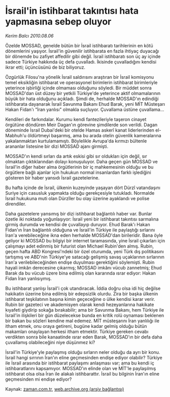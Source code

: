 # İsrail'in istihbarat takıntısı  hata yapmasına sebep oluyor

*Kerim Balcı 2010.08.06*

<td class="columnist-detail">
<p>Özelde MOSSAD, genelde bütün bir İsrail istihbaratı tarihlerinin en kötü dönemlerini yaşıyor. İsrail'in güvenilir istihbarata en fazla ihtiyaç duyacağı bir dönemde bu zafiyet affedilir gibi değil. İsrail istihbaratı son üç ay içinde sadece Türkiye hakkında üç defa çuvalladı. İkisinde çuvalladığını kendisi ikrar etti; üçüncüsünü de biz biliyoruz.</p>
<p>
<div id="haberMetinDiv">
<p>Özgürlük Filosu'na yönelik İsrail saldırısını araştıran bir İsrail komisyonu temel eksikliğin istihbarat ve operasyonel birimlerin istihbarat birimleriyle yeterince işbirliği içinde olmaması olduğunu söyledi. Bir müddet sonra MOSSAD'dan üst düzey bir yetkili Türkiye'de yeterince aktif olmamalarının büyük bir hata olduğunu açıkladı. Şimdi de, herhalde MOSSAD'ın edindiği istihbarata dayanarak İsrail Savunma Bakanı Ehud Barak, yeni MİT Müsteşarı Hakan Fidan'ı "İran yanlısı" olmakla suçluyor. Çuvallama üstüne çuvallama...
<p>Kendileri de farkındalar. Kurumu kendi fantezileriyle taşeron cinayet örgütüne döndüren Meir Dagan'ın görevine şimdilerde son verildi. Dagan döneminde İsrail Dubai'deki bir otelde Hamas askerî kanat liderlerinden el-Mabhuh'u öldürtmeyi başarmış, ama bu arada otelin güvenlik kameralarına yakalanmaktan kurtulamamıştı. Böylelikle Avrupa'da kırmızı bültenle arananlar listesine bir dizi MOSSAD ajanı girmişti.
<p>MOSSAD'ın kendi sırları da artık eskisi gibi sır oldukları için değil, sır olmaktan çıktıklarından dolayı konuşuluyor. Daha geçen gün MOSSAD ve İsrail'in diğer haber alma örgütlerinin bir iç mahkemesinin olduğu ve bu örgütlere bağlı ajanlar için hukukun normal insanlardan farklı işlediğini gösteren bir haber yansıdı İsrail gazetelerine.
<p>Bu hafta içinde de İsrail, ülkenin kuzeyinde yaşayan dört Dürzî vatandaşını Suriye için casusluk yapmakta olduğu gerekçesiyle tutukladı. Normalde İsrail hukukuna muti olan Dürzîler bu olay üzerine ayaklandı ve polise direndiler.
<p>Daha gazetelere yansımış bir dizi istihbarat bağlantılı haber var. Bunlar özetle iki noktada yoğunlaşıyor: İsrail yeni bir istihbarat takıntısı sarmalına girmiş durumda ve kendisi de çuvallayıp duruyor. Ehud Barak'ı Hakan Fidan'ın İran bağlantılı olduğuna ve İsrail'in Türkiye ile paylaştığı sırlarını İran'a verebileceğine ikna eden herhalde MOSSAD'dan birileridir. Bana öyle geliyor ki MOSSAD bu bilgiyi bir internet taramasında, yine İsrail çıkarları için çalışmayı adet edinmiş bir futurist olan Michael Rubin'den almış. Rubin, geçen hafta ABD Kongresi'ndeki bir özel oturumda, yeni Türk dış politikasını tartışmış ve ABD'nin Türkiye'ye satacağı gelişmiş savaş uçaklarının sırlarının İran'a verilebileceğinden endişe duyulması gerektiğini söylemişti. Rubin hayali imkân derecesine çıkarmış; MOSSAD imkânı vücub zannetmiş; Ehud Barak da bu vücub üzere bina edilmiş olan kararında ısrar ediyor: Hakan Fidan İran yanlısıymış.
<p>Bu istihbarat yanlışı İsrail'i çok utandıracak. İddia doğru olsa idi hiç değilse hakikatin üzerine bina edilmiş bir edepsizlik olurdu. Zira bir başka ülkenin istihbarat teşkilatının başına kimin geçeceğine o ülke kendisi karar verir. Rubin bir gazeteci ve akademisyen olarak kendi hezeyanlarına hakikate kıyafeti giydirip sokağa bırakabilir; ama bir Savunma Bakanı, hem Türkiye ile İsrail'in ilişkileri bir gün düzelecekse bunda en kritik rolü oynaması beklenen bir bakan bu sözleri kendine mal edemez. MİT müsteşarını İran yanlılığı ile itham etmek, onu oraya getireni, bugüne kadar gelmiş olduğu bütün makamları onaylayan herkesi itham etmektir. Türkiye gereken cevabı verdikten sonra bile kanaatinde ısrar eden Barak, MOSSAD'ın bir defa daha çuvallamış olabileceğini niye düşünmez ki?
<p>İsrail'in Türkiye'yle paylaşmış olduğu sırların neler olduğu da ayrı bir konu. İsrail hangi sırrının İran'ın eline geçmesinden endişe ediyor olabilir? Türkiye ile İsrail arasında bir istihbarat paylaşımı anlaşması var; ama bu kendi iç istihbaratlarını kapsamıyor. MOSSAD'ın elinde olan ve MİT'le paylaşılmış istihbarat olsa olsa İran ile alakalı istihbarattır. İsrail bu bilginin İran'ın eline geçmesinden mi endişe ediyor?</p></p></p></p></p></p></p></div>
</p>
<a href="http://web.archive.org/web/20110105201950/mailto:k.balci@zaman.com.tr">
</a></td>

Kaynak: [zaman.com.tr](http://zaman.com.tr/yazar.do?yazino=1013025), [web.archive.org (arşiv bağlantısı)](http://web.archive.org/web/20110105201950/http://www.zaman.com.tr/yazar.do?yazino=1013025)
